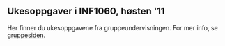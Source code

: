 

## Ukesoppgaver i INF1060, høsten '11

Her finner du ukesoppgavene fra gruppeundervisningen. For mer info, se [gruppesiden](http://heim.ifi.uio.no/~inf1060/Oppgaver11/).
